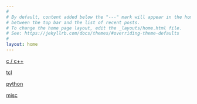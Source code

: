 ```yaml
---
#
# By default, content added below the "---" mark will appear in the home page
# between the top bar and the list of recent posts.
# To change the home page layout, edit the _layouts/home.html file.
# See: https://jekyllrb.com/docs/themes/#overriding-theme-defaults
#
layout: home
---
```


[c / c++](./articles/c_cpp.html)

[tcl](./articles/tcl.html)

[python](./articles/python.html)

[misc](./articles/misc.html)
